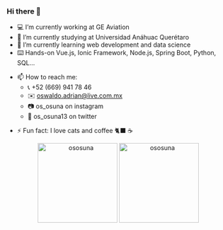 ### Hi there 🤠

- 💻 I’m currently working at GE Aviation
- 🔭 I’m currently studying at Universidad Anáhuac Querétaro
- 🌱 I’m currently learning web development and data science
- ⌨️ Hands-on Vue.js, Ionic Framework, Node.js, Spring Boot, Python, SQL...
<!-- - 👯 I’m looking to collaborate on ... -->
<!-- - 🤔 I’m looking for help with ... -->
<!-- - 💬 Ask me about ... -->
- 📫 How to reach me:
  - 📞 +52 (669) 941 78 46
  - ✉️ oswaldo.adrian@live.com.mx
  - 📷 os_osuna on instagram
  - 💬 os_osuna13 on twitter
<!-- - 😄 Pronouns: ... -->
- ⚡ Fun fact: I love cats and coffee 🐈‍⬛ ☕️

<p align="center"><img height="180em" src="https://github-readme-stats.vercel.app/api?username=ososuna&hide_border=true&count_private=true&show_icons=true&theme=radical" alt="ososuna" align = "center"/>
<img height="180em" src="https://github-readme-stats.vercel.app/api/top-langs?username=ososuna&show_icons=true&locale=en&layout=compact&hide_border=true&theme=radical&hide=Jupyter Notebook, CSS" alt="ososuna" align = "center"/></p>
